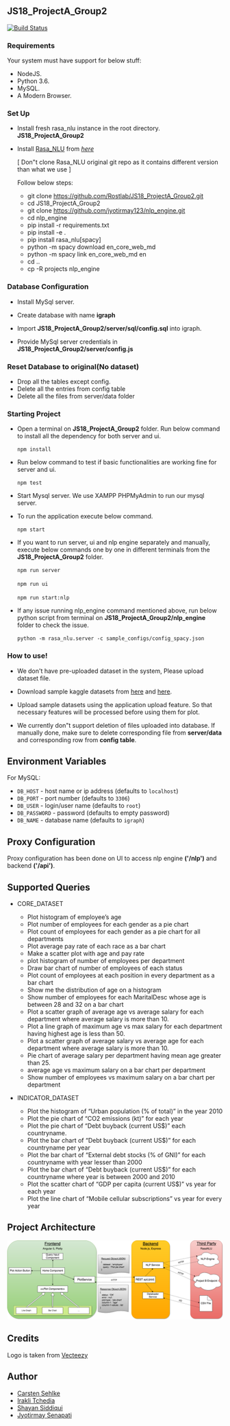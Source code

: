 ## JS18_ProjectA_Group2

[![Build Status](https://travis-ci.org/Rostlab/JS18_ProjectA_Group2.svg?branch=develop)](https://travis-ci.org/Rostlab/JS18_ProjectA_Group2)

### Requirements

Your system must have support for below stuff:

- NodeJS.
- Python 3.6.
- MySQL.
- A Modern Browser.

### Set Up

- Install fresh rasa_nlu instance in the root directory. **JS18_ProjectA_Group2**

- Install [Rasa_NLU](https://nlu.rasa.com) from *[here](https://github.com/jyotirmay123/nlp_engine)*

  [ Don"t clone Rasa_NLU original git repo as it contains different version than what we use ]

  Follow below steps:

  - git clone https://github.com/Rostlab/JS18_ProjectA_Group2.git
  - cd JS18_ProjectA_Group2
  - git clone https://github.com/jyotirmay123/nlp_engine.git
  - cd nlp_engine
  - pip install -r requirements.txt
  - pip install -e .
  - pip install rasa_nlu[spacy]
  - python -m spacy download en_core_web_md
  - python -m spacy link en_core_web_md en
  - cd ..
  - cp -R projects nlp_engine

### Database Configuration

- Install MySql server.
- Create database with name **igraph**
- Import **JS18_ProjectA_Group2/server/sql/config.sql** into igraph.

- Provide MySql server credentials in **JS18_ProjectA_Group2/server/config.js**

### Reset Database to original(No dataset)
- Drop all the tables except config.
- Delete all the entries from config table
- Delete all the files from server/data folder

### Starting Project

- Open a terminal on **JS18_ProjectA_Group2** folder.
Run below command to install all the dependency for both server and ui.

      npm install

- Run below command to test if basic functionalities are working fine for server and ui.

      npm test

- Start Mysql server. We use XAMPP PHPMyAdmin to run our mysql server.

- To run the application execute below command.

      npm start

- If you want to run server, ui and nlp engine separately and manually, execute below
commands one by one in different terminals from the **JS18_ProjectA_Group2** folder.

      npm run server

      npm run ui

      npm run start:nlp

- If any issue running nlp_engine command mentioned above, run below python script from terminal on **JS18_ProjectA_Group2/nlp_engine** folder
  to check the issue.

      python -m rasa_nlu.server -c sample_configs/config_spacy.json

### How to use!

- We don't have pre-uploaded dataset in the system, Please upload dataset file.

- Download sample kaggle datasets from [here](https://www.kaggle.com/rhuebner/human-resources-data-set/data) and
[here](https://www.kaggle.com/worldbank/world-development-indicators/data).

- Upload sample datasets using the application upload feature. So that necessary features will be processed before
using them for plot.

- We currently don"t support deletion of files uploaded into database. If manually done, make sure to delete corresponding
file from **server/data** and corresponding row from **config table**.

## Environment Variables

For MySQL:
- `DB_HOST` - host name or ip address (defaults to `localhost`)
- `DB_PORT` - port number (defaults to `3306`)
- `DB_USER` - login/user name (defaults to `root`)
- `DB_PASSWORD` - password (defaults to empty password)
- `DB_NAME` - database name (defaults to `igraph`)

## Proxy Configuration

Proxy configuration has been done on UI to access nlp engine **('/nlp')** and backend **('/api')**.

## Supported Queries

- CORE_DATASET

    - Plot histogram of employee’s age
    - Plot number of employees for each gender as a pie chart
    - Plot count of employees for each gender as a pie chart for all departments
    - Plot average pay rate of each race as a bar chart
    - Make a scatter plot with age and pay rate
    - plot histogram of number of employees per department
    - Draw bar chart of number of employees of each status
    - Plot count of employees at each position in every department as a bar chart
    - Show me the distribution of age on a histogram
    - Show number of employees for each MaritalDesc whose age is between 28 and 32 on a bar chart
    - Plot a scatter graph of average age vs average salary for each department where average salary is more than 10.
    - Plot a line graph of maximum age vs max salary for each department having highest age is less than 50.
    - Plot a scatter graph of average salary vs average age for each department where average salary is more than 10.
    - Pie chart of average salary per department having mean age greater than 25.
    - average age vs maximum salary on a bar chart per department
    - Show number of employees vs maximum salary on a bar chart per department


- INDICATOR_DATASET

    - Plot the histogram of “Urban population (% of total)” in the year 2010
    - Plot the pie chart of “CO2 emissions (kt)” for each year
    - Plot the pie chart of “Debt buyback (current US$)” each countryname.
    - Plot the bar chart of “Debt buyback (current US$)” for each countryname per year
    - Plot the bar chart of “External debt stocks (% of GNI)” for each countryname with year lesser than 2000
    - Plot the bar chart of “Debt buyback (current US$)” for each countryname where year is between 2000 and 2010
    - Plot the scatter chart of “GDP per capita (current US$)” vs year for each year
    - Plot the line chart of “Mobile cellular subscriptions” vs year for every year

## Project Architecture

![Project Architecture](https://github.com/Rostlab/JS18_ProjectA_Group2/blob/develop/mockups/Team%202.%20Project%20Architecture.png)

## Credits
Logo is taken from [Vecteezy](https://www.vecteezy.com/)

## Author

- [Carsten Sehlke](https://github.com/csehlke)
- [Irakli Tchedia](https://github.com/iraklitchedia)
- [Shayan Siddiqui](https://www.linkedin.com/in/shayan-siddiqui/)
- [Jyotirmay Senapati](https://www.linkedin.com/in/jyotirmay-senapati-30615421/)
